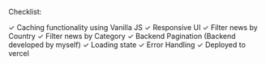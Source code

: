 Checklist:

✓ Caching functionality using Vanilla JS
✓ Responsive UI
✓ Filter news by Country
✓ Filter news by Category
✓ Backend Pagination (Backend developed by myself)
✓ Loading state
✓ Error Handling
✓ Deployed to vercel